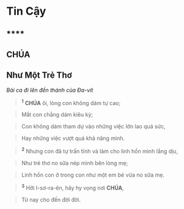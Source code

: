 # Tin Cậy

## ****

## CHÚA

## Như Một Trẻ Thơ
*Bài ca đi lên đền thánh của Đa-vít*

> <sup><b>1</b></sup> **CHÚA** ôi, lòng con không dám tự cao;
>


> Mắt con chẳng dám kiêu kỳ;
>


> Con không dám tham dự vào những việc lớn lao quá sức,
>


> Hay những việc vượt quá khả năng mình.
>


> <sup><b>2</b></sup> Nhưng con đã tự trấn tĩnh và làm cho linh hồn mình lắng dịu,
>


> Như trẻ thơ no sữa nép mình bên lòng mẹ;
>


> Linh hồn con ở trong con như một em bé vừa no sữa mẹ.
>


> <sup><b>3</b></sup> Hỡi I-sơ-ra-ên, hãy hy vọng nơi **CHÚA**,
>


> Từ nay cho đến đời đời.
>